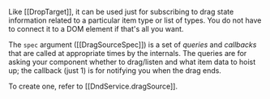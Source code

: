 Like [[DropTarget]], it can be used just for subscribing to
drag state information related to a particular item type or list of types.
You do not have to connect it to a DOM element if that's all you want.

The `spec` argument ([[DragSourceSpec]]) is a set of _queries_ and
_callbacks_ that are called at appropriate times by the internals. The
queries are for asking your component whether to drag/listen and what item
data to hoist up; the callback (just 1) is for notifying you when the drag
ends.


To create one, refer to [[DndService.dragSource]].
